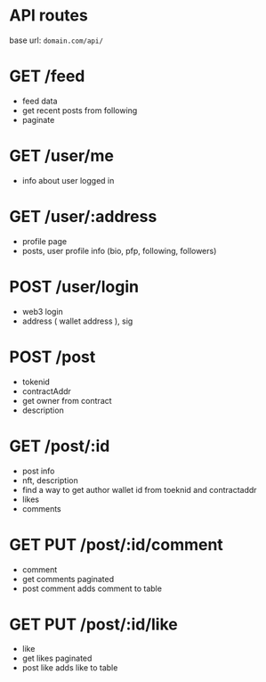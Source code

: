 # API routes

base url: `domain.com/api/`

# GET /feed

- feed data
- get recent posts from following
- paginate

# GET /user/me

- info about user logged in

# GET /user/:address

- profile page
- posts, user profile info (bio, pfp, following, followers)

# POST /user/login

- web3 login
- address ( wallet address ), sig

# POST /post

- tokenid
- contractAddr
- get owner from contract
- description

# GET /post/:id

- post info
- nft, description
- find a way to get author wallet id from toeknid and contractaddr
- likes
- comments

# GET PUT /post/:id/comment

- comment
- get comments paginated
- post comment adds comment to table

# GET PUT /post/:id/like

- like
- get likes paginated
- post like adds like to table
